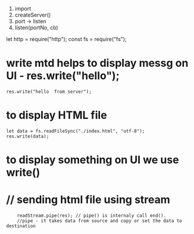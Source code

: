 1. import 
2. createServer()
3. port -> listen
4. listen(portNo, cb)

let http = require("http");
const fs = require("fs");

# write mtd helps to display messg on UI  - res.write("hello");
    res.write("hello  from server");


# to display HTML file
    let data = fs.readFileSync("./index.html", "utf-8");
    res.write(data);    


# to display something on UI we use write()


#  // sending html file using stream
```    let readStream = fs.createReadStream("./index.html","utf-8");
    readStream.pipe(res); // pipe() is internaly call end().
    //pipe - it takes data from source and copy or set the data to destination
 ```